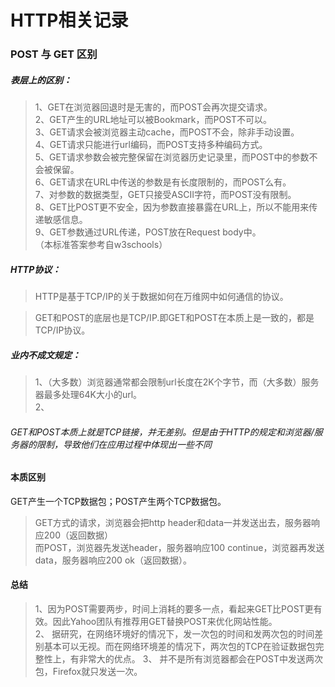 # HTTP相关记录

### POST 与 GET 区别

##### 表层上的区别：  
> 1、GET在浏览器回退时是无害的，而POST会再次提交请求。  
  2、GET产生的URL地址可以被Bookmark，而POST不可以。  
  3、GET请求会被浏览器主动cache，而POST不会，除非手动设置。  
  4、GET请求只能进行url编码，而POST支持多种编码方式。  
  5、GET请求参数会被完整保留在浏览器历史记录里，而POST中的参数不会被保留。  
  6、GET请求在URL中传送的参数是有长度限制的，而POST么有。  
  7、对参数的数据类型，GET只接受ASCII字符，而POST没有限制。  
  8、GET比POST更不安全，因为参数直接暴露在URL上，所以不能用来传递敏感信息。  
  9、GET参数通过URL传递，POST放在Request body中。  
  （本标准答案参考自w3schools）

##### HTTP协议：
> HTTP是基于TCP/IP的关于数据如何在万维网中如何通信的协议。

> GET和POST的底层也是TCP/IP.即GET和POST在本质上是一致的，都是TCP/IP协议。

##### 业内不成文规定：
> 1、（大多数）浏览器通常都会限制url长度在2K个字节，而（大多数）服务器最多处理64K大小的url。  
  2、

###### GET和POST本质上就是TCP链接，并无差别。但是由于HTTP的规定和浏览器/服务器的限制，导致他们在应用过程中体现出一些不同

#### 本质区别
GET产生一个TCP数据包；POST产生两个TCP数据包。
> GET方式的请求，浏览器会把http header和data一并发送出去，服务器响应200（返回数据）  
而POST，浏览器先发送header，服务器响应100 continue，浏览器再发送data，服务器响应200 ok（返回数据）。

#### 总结
> 1、因为POST需要两步，时间上消耗的要多一点，看起来GET比POST更有效。因此Yahoo团队有推荐用GET替换POST来优化网站性能。  
 2、 据研究，在网络环境好的情况下，发一次包的时间和发两次包的时间差别基本可以无视。而在网络环境差的情况下，两次包的TCP在验证数据包完整性上，有非常大的优点。
 3、 并不是所有浏览器都会在POST中发送两次包，Firefox就只发送一次。
